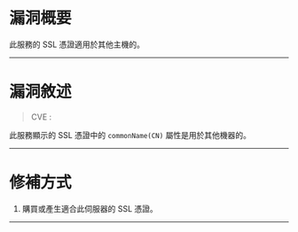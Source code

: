 # 漏洞概要

此服務的 SSL 憑證適用於其他主機的。


---

# 漏洞敘述

> CVE : 

此服務顯示的 SSL 憑證中的 `commonName(CN)` 屬性是用於其他機器的。


---

# 修補方式

1. 購買或產生適合此伺服器的 SSL 憑證。


---
